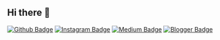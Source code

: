 ## Hi there 👋


[![Github Badge](https://img.shields.io/badge/-Github-000?style=quare&labelColor=000&logo=Github&logoColor=white&link=link)](link) 
[![Instagram Badge](https://img.shields.io/badge/-quare&labelColor=blue&logo=Kaggle&logoColor=white&link=link)](link) 
[![Medium Badge](https://img.shields.io/badge/-LinkedIn-blue?style=flat-quare&labelColor=blue&logo=LinkedIn&logoColor=white&link=link)](link) 
[![Blogger Badge](https://img.shields.io/badge/-Hugging_Face-yellow?style=flat-quare&labelColor=yellow&logo=HuggingFace&logoColor=white&link=link)](link)
